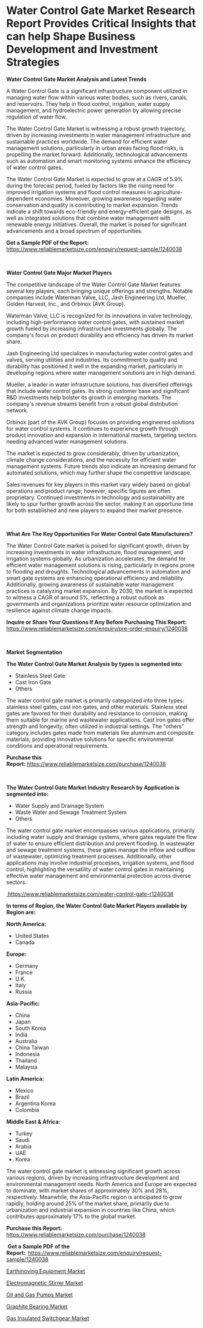 <p><h1>Water Control Gate Market Research Report Provides Critical Insights that can help Shape Business Development and Investment Strategies</h1></p><p><strong>Water Control Gate Market Analysis and Latest Trends</strong></p>
<p><p>A Water Control Gate is a significant infrastructure component utilized in managing water flow within various water bodies, such as rivers, canals, and reservoirs. They help in flood control, irrigation, water supply management, and hydroelectric power generation by allowing precise regulation of water flow.</p><p>The Water Control Gate Market is witnessing a robust growth trajectory, driven by increasing investments in water management infrastructure and sustainable practices worldwide. The demand for efficient water management solutions, particularly in urban areas facing flood risks, is propelling the market forward. Additionally, technological advancements such as automation and smart monitoring systems enhance the efficiency of water control gates.</p><p>The Water Control Gate Market is expected to grow at a CAGR of 5.9% during the forecast period, fueled by factors like the rising need for improved irrigation systems and flood control measures in agriculture-dependent economies. Moreover, growing awareness regarding water conservation and quality is contributing to market expansion. Trends indicate a shift towards eco-friendly and energy-efficient gate designs, as well as integrated solutions that combine water management with renewable energy initiatives. Overall, the market is poised for significant advancements and a broad spectrum of opportunities.</p></p>
<p><strong>Get a Sample PDF of the Report:&nbsp;</strong> <a href="https://www.reliablemarketsize.com/enquiry/request-sample/1240038?utm_campaign=2176&utm_medium=2&utm_source=Github&utm_content=ia&utm_term=10042025&utm_id=water-control-gate">https://www.reliablemarketsize.com/enquiry/request-sample/1240038</a></p>
<p>&nbsp;</p>
<p><strong>Water Control Gate Major Market Players</strong></p>
<p><p>The competitive landscape of the Water Control Gate Market features several key players, each bringing unique offerings and strengths. Notable companies include Waterman Valve, LLC, Jash Engineering Ltd, Mueller, Golden Harvest, Inc., and Orbinox (AVK Group). </p><p>Waterman Valve, LLC is recognized for its innovations in valve technology, including high-performance water control gates, with sustained market growth fueled by increasing infrastructure investments globally. The company's focus on product durability and efficiency has driven its market share.</p><p>Jash Engineering Ltd specializes in manufacturing water control gates and valves, serving utilities and industries. Its commitment to quality and durability has positioned it well in the expanding market, particularly in developing regions where water management solutions are in high demand.</p><p>Mueller, a leader in water infrastructure solutions, has diversified offerings that include water control gates. Its strong customer base and significant R&D investments help bolster its growth in emerging markets. The company's revenue streams benefit from a robust global distribution network.</p><p>Orbinox (part of the AVK Group) focuses on providing engineered solutions for water control systems. It continues to experience growth through product innovation and expansion in international markets, targeting sectors needing advanced water management solutions.</p><p>The market is expected to grow considerably, driven by urbanization, climate change considerations, and the necessity for efficient water management systems. Future trends also indicate an increasing demand for automated solutions, which may further shape the competitive landscape.</p><p>Sales revenues for key players in this market vary widely based on global operations and product range; however, specific figures are often proprietary. Continued investments in technology and sustainability are likely to spur further growth across the sector, making it an opportune time for both established and new players to expand their market presence.</p></p>
<p>&nbsp;</p>
<p><strong>What Are The Key Opportunities For Water Control Gate Manufacturers?</strong></p>
<p><p>The Water Control Gate market is poised for significant growth, driven by increasing investments in water infrastructure, flood management, and irrigation systems globally. As urbanization accelerates, the demand for efficient water management solutions is rising, particularly in regions prone to flooding and droughts. Technological advancements in automation and smart gate systems are enhancing operational efficiency and reliability. Additionally, growing awareness of sustainable water management practices is catalyzing market expansion. By 2030, the market is expected to witness a CAGR of around 5%, reflecting a robust outlook as governments and organizations prioritize water resource optimization and resilience against climate change impacts.</p></p>
<p><strong>Inquire or Share Your Questions If Any Before Purchasing This Report:</strong> <a href="https://www.reliablemarketsize.com/enquiry/pre-order-enquiry/1240038?utm_campaign=2176&utm_medium=2&utm_source=Github&utm_content=ia&utm_term=10042025&utm_id=water-control-gate">https://www.reliablemarketsize.com/enquiry/pre-order-enquiry/1240038</a></p>
<p>&nbsp;</p>
<p><strong>Market Segmentation</strong></p>
<p><strong>The Water Control Gate Market Analysis by types is segmented into:</strong></p>
<p><ul><li>Stainless Steel Gate</li><li>Cast Iron Gate</li><li>Others</li></ul></p>
<p><p>The water control gate market is primarily categorized into three types: stainless steel gates, cast iron gates, and other materials. Stainless steel gates are favored for their durability and resistance to corrosion, making them suitable for marine and wastewater applications. Cast iron gates offer strength and longevity, often utilized in industrial settings. The "others" category includes gates made from materials like aluminum and composite materials, providing innovative solutions for specific environmental conditions and operational requirements.</p></p>
<p><strong>Purchase this Report:&nbsp;</strong><a href="https://www.reliablemarketsize.com/purchase/1240038?utm_campaign=2176&utm_medium=2&utm_source=Github&utm_content=ia&utm_term=10042025&utm_id=water-control-gate">https://www.reliablemarketsize.com/purchase/1240038</a></p>
<p>&nbsp;</p>
<p><strong>The Water Control Gate Market Industry Research by Application is segmented into:</strong></p>
<p><ul><li>Water Supply and Drainage System</li><li>Waste Water and Sewage Treatment System</li><li>Others</li></ul></p>
<p><p>The water control gate market encompasses various applications, primarily including water supply and drainage systems, where gates regulate the flow of water to ensure efficient distribution and prevent flooding. In wastewater and sewage treatment systems, these gates manage the inflow and outflow of wastewater, optimizing treatment processes. Additionally, other applications may involve industrial processes, irrigation systems, and flood control, highlighting the versatility of water control gates in maintaining effective water management and environmental protection across diverse sectors.</p></p>
<p><a href="https://www.reliablemarketsize.com/water-control-gate-r1240038?utm_campaign=2176&utm_medium=2&utm_source=Github&utm_content=ia&utm_term=10042025&utm_id=water-control-gate">&nbsp;https://www.reliablemarketsize.com/water-control-gate-r1240038</a></p>
<p><strong>In terms of Region, the Water Control Gate Market Players available by Region are:</strong></p>
<p>
    <p> <strong> North America: </strong>
        <ul>
            <li>United States</li>
            <li>Canada</li>
        </ul>
        </p> 
    <p> <strong> Europe: </strong>
        <ul>
            <li>Germany</li>
            <li>France</li>
            <li>U.K.</li>
            <li>Italy</li>
            <li>Russia</li>
        </ul>
        </p> 
    <p> <strong> Asia-Pacific: </strong>
        <ul>
            <li>China</li>
            <li>Japan</li>
            <li>South Korea</li>
            <li>India</li>
            <li>Australia</li>
            <li>China Taiwan</li>
            <li>Indonesia</li>
            <li>Thailand</li>
            <li>Malaysia</li>
        </ul>
        </p> 
    <p> <strong> Latin America: </strong>
        <ul>
            <li>Mexico</li>
            <li>Brazil</li>
            <li>Argentina Korea</li>
            <li>Colombia</li>
        </ul>
        </p> 
    <p> <strong> Middle East & Africa: </strong>
        <ul>
            <li>Turkey</li>
            <li>Saudi</li>
            <li>Arabia</li>
            <li>UAE</li>
            <li>Korea</li>
        </ul>
    </p>
    </p>
<p><p>The water control gate market is witnessing significant growth across various regions, driven by increasing infrastructure development and environmental management needs. North America and Europe are expected to dominate, with market shares of approximately 30% and 28%, respectively. Meanwhile, the Asia-Pacific region is anticipated to grow rapidly, holding around 25% of the market share, primarily due to urbanization and industrial expansion in countries like China, which contributes approximately 17% to the global market.</p></p>
<p><strong>Purchase this Report: </strong><a href="https://www.reliablemarketsize.com/purchase/1240038?utm_campaign=2176&utm_medium=2&utm_source=Github&utm_content=ia&utm_term=10042025&utm_id=water-control-gate">https://www.reliablemarketsize.com/purchase/1240038</a></p>
<p>&nbsp;<strong>Get a Sample PDF of the Report:&nbsp;&nbsp;</strong><a href="https://www.reliablemarketsize.com/enquiry/request-sample/1240038?utm_campaign=2176&utm_medium=2&utm_source=Github&utm_content=ia&utm_term=10042025&utm_id=water-control-gate">https://www.reliablemarketsize.com/enquiry/request-sample/1240038</a></p>
<p><strong></strong></p>
<p><p><a href="https://github.com/puhakhommabh/Market-Research-Report-List-1/blob/main/earthmoving-equipment-market.md?utm_campaign=2176&utm_medium=2&utm_source=Github&utm_content=ia&utm_term=10042025&utm_id=water-control-gate">Earthmoving Equipment Market</a></p><p><a href="https://github.com/mynaoanes/Market-Research-Report-List-1/blob/main/electromagnetic-stirrer-market.md?utm_campaign=2176&utm_medium=2&utm_source=Github&utm_content=ia&utm_term=10042025&utm_id=water-control-gate">Electromagnetic Stirrer Market</a></p><p><a href="https://github.com/supashcriana/Market-Research-Report-List-1/blob/main/oil-and-gas-pumps-market.md?utm_campaign=2176&utm_medium=2&utm_source=Github&utm_content=ia&utm_term=10042025&utm_id=water-control-gate">Oil and Gas Pumps Market</a></p><p><a href="https://github.com/ozolsgasko02/Market-Research-Report-List-1/blob/main/graphite-bearing-market.md?utm_campaign=2176&utm_medium=2&utm_source=Github&utm_content=ia&utm_term=10042025&utm_id=water-control-gate">Graphite Bearing Market</a></p><p><a href="https://github.com/joubehobock75/Market-Research-Report-List-1/blob/main/gas-insulated-switchgear-market.md?utm_campaign=2176&utm_medium=2&utm_source=Github&utm_content=ia&utm_term=10042025&utm_id=water-control-gate">Gas Insulated Switchgear Market</a></p></p>